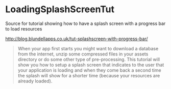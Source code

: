 # LoadingSplashScreenTut
Source for tutorial showing how to have a splash screen with a progress bar to load resources

http://blog.blundellapps.co.uk/tut-splashscreen-with-progress-bar/

> When your app first starts you might want to download a database from the internet, unzip some compressed files in your assets directory or do some other type of pre-processing. This tutorial will show you how to setup a splash screen that indicates to the user that your application is loading and when they come back a second time the splash will show for a shorter time (because your resources are already loaded).
